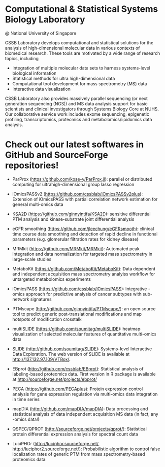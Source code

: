 
# Computational & Statistical Systems Biology Laboratory
@ National University of Singapore

CSSB Laboratory develops computational and statistical solutions for the analysis of high-dimensional molecular data in various contexts of biomedical research. These tools are motivated by a wide range of research topics, including

- Integration of multiple molecular data sets to harness systems-level biological information
- Statistical methods for ultra high-dimensional data
- Computational tool development for mass spectrometry (MS) data
- Interactive data visualization

CSSB Laboratory also provides massively parallel sequencing (or next generation sequencing (NGS)) and MS data analysis support for basic scientists and clinical investigators through Systems Biology Core at NUHS. Our collaborative service work includes exome sequencing, epigenetic profiling, transcriptomics, proteomics and metabolomics/lipidomics data analysis.

# Check out our latest softwares in GitHub and SourceForge repositories!
- ParProx (https://github.com/kose-y/ParProx.jl): parallel or distributed computing for ultrahigh-dimensional group lasso regression

- iOmicsPASSv2 (https://github.com/cssblab/iOmicsPASSv2plus): Extension of iOmicsPASS with partial correlation network estimation for general multi-omics data

- KSA2D (https://github.com/ginnyintifa/KSA2D): sensitive differential PTM analysis and kinase-substrate joint differential analysis

- eGFR smoothing (https://github.com/jleechung/eGFRsmooth): clinical time course data smoothing and detection of rapid decline in functional parameters (e.g. glomerular filtration rates for kidney disease)

- MRMkit (https://github.com/MRMkit/MRMkit): Automated peak integration and data normalization for targeted mass spectrometry in large-scale studies

- MetaboKit (https://github.com/MetaboKit/MetaboKit): Data dependent and independent acquisition mass spectrometry analyiss workflow for untargeted metabolomics experiments

- iOmicsPASS (https://github.com/cssblab/iOmicsPASS): Integrative -omics approach for predictive analysis of cancer subtypes with sub-network signatures 

- PTMscape (http://github.com/ginnyintifa/PTMscape/): an open source tool to predict generic post-translational modifications and map hotspots of modification crosstalk 

- multiSLIDE (https://github.com/soumitag/multiSLIDE): heatmap visualization of selected molecular features of quantitative multi-omics data

- SLIDE (http://github.com/soumitag/SLIDE): Systems-level Interactive Data Exploration. The web version of SLIDE is available at http://137.132.97.109/VTBox/. 

- EBprot (http://github.com/cssblab/EBprot): Statistical analysis of labeling-based proteomics data. First version in R package is available at http://sourceforge.net/projects/ebprot/

- PECA (https://github.com/PECAplus): Protein expression control analysis for gene expression regulation via multi-omics data integration in time series

- mapDIA (http://github.com/mapDIA/mapDIA): Data processing and statistical analysis of data independent acquisition MS data (in fact, any -omics data!)

- QSPEC/QPROT (http://sourceforge.net/projects/qprot/): Statistical protein differential expression analysis for spectral count data

- LuciPHOr (http://luciphor.sourceforge.net/, http://luciphor2.sourceforge.net/): Probabilistic algorithm to control false localization rates of generic PTM from mass spectrometry-based proteomics data
